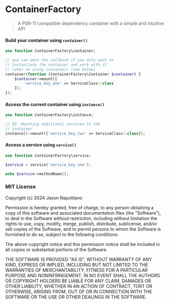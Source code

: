 # ContainerFactory
> A PSR-11 compatible dependency container with a simple and intuitive API

#### Build your container using `container()`
```php
use function ContainerFactory\container;

// you can omit the callback if you only want to
// instantiate the container and work with it
// later on using instance() (see below)
container(function (ContainerFactory\Container $container) {
    $container->mount([
        'service_key_one' => ServiceClass::class
    ]);
});
```

#### Access the current container using `instance()`
```php
use function ContainerFactory\instance;

// EG: Mounting additional services to the
// container
instance()->mount(['service_key_two' => ServiceClass::class]);
```

#### Access a service using `service()`
```php
use function ContainerFactory\service;

$service = service('service_key_one');

echo $service->methodName();
```
### MIT License

Copyright (c) 2024 Jason Napolitano

Permission is hereby granted, free of charge, to any person obtaining a copy
of this software and associated documentation files (the "Software"), to deal
in the Software without restriction, including without limitation the rights
to use, copy, modify, merge, publish, distribute, sublicense, and/or sell
copies of the Software, and to permit persons to whom the Software is
furnished to do so, subject to the following conditions:

The above copyright notice and this permission notice shall be included in all
copies or substantial portions of the Software.

THE SOFTWARE IS PROVIDED "AS IS", WITHOUT WARRANTY OF ANY KIND, EXPRESS OR
IMPLIED, INCLUDING BUT NOT LIMITED TO THE WARRANTIES OF MERCHANTABILITY,
FITNESS FOR A PARTICULAR PURPOSE AND NONINFRINGEMENT. IN NO EVENT SHALL THE
AUTHORS OR COPYRIGHT HOLDERS BE LIABLE FOR ANY CLAIM, DAMAGES OR OTHER
LIABILITY, WHETHER IN AN ACTION OF CONTRACT, TORT OR OTHERWISE, ARISING FROM,
OUT OF OR IN CONNECTION WITH THE SOFTWARE OR THE USE OR OTHER DEALINGS IN THE
SOFTWARE.

